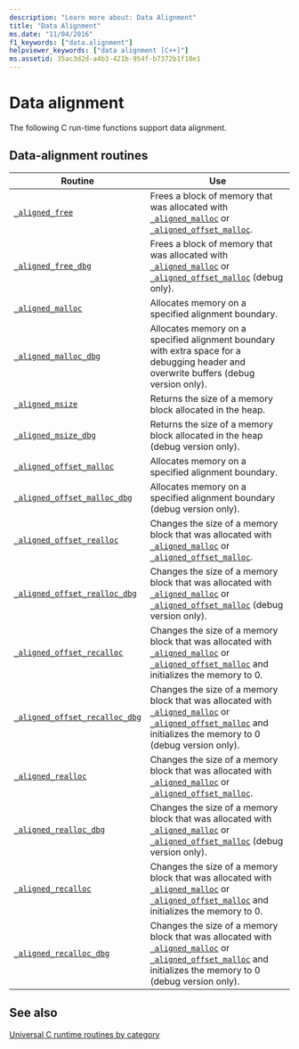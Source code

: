 ```yaml
---
description: "Learn more about: Data Alignment"
title: "Data Alignment"
ms.date: "11/04/2016"
f1_keywords: ["data.alignment"]
helpviewer_keywords: ["data alignment [C++]"]
ms.assetid: 35ac3d2d-a4b3-421b-954f-b7372b1f18e1
---
```

# Data alignment

The following C run-time functions support data alignment.

## Data-alignment routines

| Routine | Use |
|---|---|
| [`_aligned_free`](./reference/aligned-free.md) | Frees a block of memory that was allocated with [`_aligned_malloc`](./reference/aligned-malloc.md) or [`_aligned_offset_malloc`](./reference/aligned-offset-malloc.md). |
| [`_aligned_free_dbg`](./reference/aligned-free-dbg.md) | Frees a block of memory that was allocated with [`_aligned_malloc`](./reference/aligned-malloc.md) or [`_aligned_offset_malloc`](./reference/aligned-offset-malloc.md) (debug only). |
| [`_aligned_malloc`](./reference/aligned-malloc.md) | Allocates memory on a specified alignment boundary. |
| [`_aligned_malloc_dbg`](./reference/aligned-malloc-dbg.md) | Allocates memory on a specified alignment boundary with extra space for a debugging header and overwrite buffers (debug version only). |
| [`_aligned_msize`](./reference/aligned-msize.md) | Returns the size of a memory block allocated in the heap. |
| [`_aligned_msize_dbg`](./reference/aligned-msize-dbg.md) | Returns the size of a memory block allocated in the heap (debug version only). |
| [`_aligned_offset_malloc`](./reference/aligned-offset-malloc.md) | Allocates memory on a specified alignment boundary. |
| [`_aligned_offset_malloc_dbg`](./reference/aligned-offset-malloc-dbg.md) | Allocates memory on a specified alignment boundary (debug version only). |
| [`_aligned_offset_realloc`](./reference/aligned-offset-realloc.md) | Changes the size of a memory block that was allocated with [`_aligned_malloc`](./reference/aligned-malloc.md) or [`_aligned_offset_malloc`](./reference/aligned-offset-malloc.md). |
| [`_aligned_offset_realloc_dbg`](./reference/aligned-offset-realloc-dbg.md) | Changes the size of a memory block that was allocated with [`_aligned_malloc`](./reference/aligned-malloc.md) or [`_aligned_offset_malloc`](./reference/aligned-offset-malloc.md) (debug version only). |
| [`_aligned_offset_recalloc`](./reference/aligned-offset-recalloc.md) | Changes the size of a memory block that was allocated with [`_aligned_malloc`](./reference/aligned-malloc.md) or [`_aligned_offset_malloc`](./reference/aligned-offset-malloc.md) and initializes the memory to 0. |
| [`_aligned_offset_recalloc_dbg`](./reference/aligned-offset-recalloc-dbg.md) | Changes the size of a memory block that was allocated with [`_aligned_malloc`](./reference/aligned-malloc.md) or [`_aligned_offset_malloc`](./reference/aligned-offset-malloc.md) and initializes the memory to 0 (debug version only). |
| [`_aligned_realloc`](./reference/aligned-realloc.md) | Changes the size of a memory block that was allocated with [`_aligned_malloc`](./reference/aligned-malloc.md) or [`_aligned_offset_malloc`](./reference/aligned-offset-malloc.md). |
| [`_aligned_realloc_dbg`](./reference/aligned-realloc-dbg.md) | Changes the size of a memory block that was allocated with [`_aligned_malloc`](./reference/aligned-malloc.md) or [`_aligned_offset_malloc`](./reference/aligned-offset-malloc.md) (debug version only). |
| [`_aligned_recalloc`](./reference/aligned-recalloc.md) | Changes the size of a memory block that was allocated with [`_aligned_malloc`](./reference/aligned-malloc.md) or [`_aligned_offset_malloc`](./reference/aligned-offset-malloc.md) and initializes the memory to 0. |
| [`_aligned_recalloc_dbg`](./reference/aligned-recalloc-dbg.md) | Changes the size of a memory block that was allocated with [`_aligned_malloc`](./reference/aligned-malloc.md) or [`_aligned_offset_malloc`](./reference/aligned-offset-malloc.md) and initializes the memory to 0 (debug version only). |

## See also

[Universal C runtime routines by category](./run-time-routines-by-category.md)
